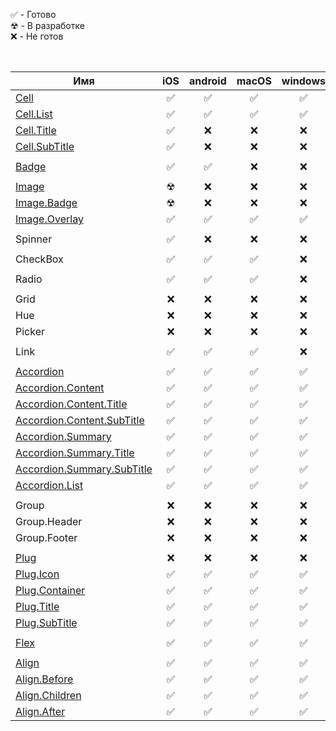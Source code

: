 &#9989; - Готово<br/>
&#9762; - В разработке<br/>
&#10060; - Не готов<br/>

<br/>

| Имя                                                                                 |   iOS    | android  |  macOS   | windows  |  others  |  Тесты   |
| ----------------------------------------------------------------------------------- | :------: | :------: | :------: | :------: | :------: | :------: |
| [Cell](/src/default/Blocks/Cell)                                                    | &#9989;  | &#9989;  | &#9989;  | &#9989;  | &#9989;  | &#10060; |
| [Cell.List](/src/default/Blocks/Cell/addons/CellList)                               | &#9989;  | &#9989;  | &#9989;  | &#9989;  | &#9989;  | &#10060; |
| [Cell.Title](/src/default/Blocks/Cell/Fonts/Title)                                  | &#9989;  | &#10060; | &#10060; | &#10060; | &#10060; | &#10060; |
| [Cell.SubTitle](/src/default/Blocks/Cell/Fonts/SubTitle)                            | &#9989;  | &#10060; | &#10060; | &#10060; | &#10060; | &#10060; |
|                                                                                     |          |          |          |          |          |          |
| [Badge](/src/default/Blocks/Badge)                                                  | &#9989;  | &#9989;  | &#10060; | &#10060; | &#10060; | &#10060; |
|                                                                                     |          |          |          |          |          |
| [Image](/src/default/Blocks/Image)                                                  | &#9762;  | &#10060; | &#10060; | &#10060; | &#10060; | &#10060; |
| [Image.Badge](/src/default/Blocks/Image/addons/ImageBadge)                          | &#9762;  | &#10060; | &#10060; | &#10060; | &#10060; | &#10060; |
| [Image.Overlay](/src/default/Blocks/Image/addons/ImageOverlay)                      | &#9989;  | &#9989;  | &#9989;  | &#9989;  | &#9989;  | &#10060; |
|                                                                                     |          |          |          |          |          |          |
| Spinner                                                                             | &#9989;  | &#10060; | &#10060; | &#10060; | &#9989;  | &#10060; |
|                                                                                     |          |          |          |          |          |          |
| CheckBox                                                                            | &#9989;  | &#9989;  | &#9989;  | &#10060; | &#9989;  | &#10060; |
|                                                                                     |          |          |          |          |          |          |
| Radio                                                                               | &#9989;  | &#9989;  | &#9989;  | &#10060; | &#9989;  | &#10060; |
|                                                                                     |          |          |          |          |          |          |
| Grid                                                                                | &#10060; | &#10060; | &#10060; | &#10060; | &#10060; | &#10060; |
| Hue                                                                                 | &#10060; | &#10060; | &#10060; | &#10060; | &#10060; | &#10060; |
| Picker                                                                              | &#10060; | &#10060; | &#10060; | &#10060; | &#10060; | &#10060; |
|                                                                                     |          |          |          |          |          |          |
| Link                                                                                | &#9989;  | &#9989;  | &#9989;  | &#10060; | &#10060; | &#10060; |
|                                                                                     |          |          |          |          |          |          |
| [Accordion](/src/default/Blocks/Accordion)                                          | &#9989;  | &#9989;  | &#9989;  | &#9989;  | &#9989;  | &#9989;  |
| [Accordion.Content](/src/default/Blocks/Accordion/addons/AccordionContent)          | &#9989;  | &#9989;  | &#9989;  | &#9989;  | &#9989;  | &#9989;  |
| [Accordion.Content.Title](/src/default/Blocks/Accordion/addons/AccordionContent)    | &#9989;  | &#9989;  | &#9989;  | &#9989;  | &#9989;  | &#9989;  |
| [Accordion.Content.SubTitle](/src/default/Blocks/Accordion/addons/AccordionContent) | &#9989;  | &#9989;  | &#9989;  | &#9989;  | &#9989;  | &#9989;  |
| [Accordion.Summary](/src/default/Blocks/Accordion/addons/AccordionSummary)          | &#9989;  | &#9989;  | &#9989;  | &#9989;  | &#9989;  | &#9989;  |
| [Accordion.Summary.Title](/src/default/Blocks/Accordion/addons/AccordionSummary)    | &#9989;  | &#9989;  | &#9989;  | &#9989;  | &#9989;  | &#9989;  |
| [Accordion.Summary.SubTitle](/src/default/Blocks/Accordion/addons/AccordionSummary) | &#9989;  | &#9989;  | &#9989;  | &#9989;  | &#9989;  | &#9989;  |
| [Accordion.List](/src/default/Blocks/Accordion/addons/AccordionList/)               | &#9989;  | &#9989;  | &#9989;  | &#9989;  | &#9989;  | &#9989;  |
|                                                                                     |          |          |          |          |          |          |
| Group                                                                               | &#10060; | &#10060; | &#10060; | &#10060; | &#10060; | &#10060; |
| Group.Header                                                                        | &#10060; | &#10060; | &#10060; | &#10060; | &#10060; | &#10060; |
| Group.Footer                                                                        | &#10060; | &#10060; | &#10060; | &#10060; | &#10060; | &#10060; |
|                                                                                     |          |          |          |          |          |          |
| [Plug](/src/default/Blocks/Plug)                                                    | &#10060; | &#10060; | &#10060; | &#10060; | &#10060; | &#10060; |
| [Plug.Icon](/src/default/Blocks/Plug/addons/Icon)                                   | &#9989;  | &#9989;  | &#9989;  | &#9989;  | &#9989;  | &#9989;  |
| [Plug.Container](/src/default/Blocks/Plug/addons/Container)                         | &#9989;  | &#9989;  | &#9989;  | &#9989;  | &#9989;  | &#9989;  |
| [Plug.Title](/src/default/Blocks/Plug/Fonts/Title)                                  | &#9989;  | &#9989;  | &#9989;  | &#9989;  | &#9989;  | &#9989;  |
| [Plug.SubTitle](/src/default/Blocks/Plug/Fonts/SubTitle)                            | &#9989;  | &#9989;  | &#9989;  | &#9989;  | &#9989;  | &#9989;  |
|                                                                                     |          |          |          |          |          |          |
| [Flex](/src/default/Blocks/Flex)                                                    | &#9989;  | &#9989;  | &#9989;  | &#9989;  | &#9989;  | &#9989;  |
|                                                                                     |          |          |          |          |          |          |
| [Align](/src/default/Blocks/Align)                                                  | &#9989;  | &#9989;  | &#9989;  | &#9989;  | &#9989;  | &#9989;  |
| [Align.Before](/src/default/templates/Align/addons/Before)                          | &#9989;  | &#9989;  | &#9989;  | &#9989;  | &#9989;  | &#9989;  |
| [Align.Children](/src/default/templates/Align/addons/Children)                      | &#9989;  | &#9989;  | &#9989;  | &#9989;  | &#9989;  | &#9989;  |
| [Align.After](/src/default/templates/Align/addons/After)                            | &#9989;  | &#9989;  | &#9989;  | &#9989;  | &#9989;  | &#9989;  |